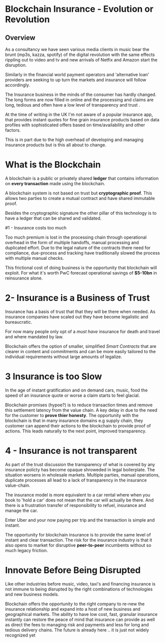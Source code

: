 # Blockchain Insurance - Evolution or Revolution

## Overview
As a consultancy we have seen various media clients in music bear the brunt (mp3s, kazza, spotify) of the digital revolution with the same effects rippling out to video and tv and new arrivals of Netfix and Amazon start the disruption.

Similarly in the financial world payment operators and 'alternative loan' providers are seeking to up turn the markets and insurance will follow accordingly.

The Insurance business in the minds of the consumer has hardly changed. The long forms are now filled in online and the processing and claims are long, tedious and often have a low level of transparency and trust .

At the time of writing in the UK I'm not aware of a popular insurance app, that provides instant quotes for fine grain insurance products based on data profiles with sophisticated offers based on time/availability and other factors.

This is in part due to the high overhead of developing and managing insurance products but is this all about to change.

# What is the Blockchain

A blockchain is a public or privately shared **ledger** that contains information on **every transaction** made using the blockchain.

A blockchain system is not based on trust but **cryptographic proof**. This allows two parties to create a mutual contract and have shared immutable proof.

Besides the cryptographic signature the other pillar of this technology is to have a ledger that can be shared and validated.

#1 - Insurance costs too much

Too much premium is lost in the processing chain through operational overhead in the form of multiple handoffs, manual processing and duplicated effort. Due to the legal nature of the contracts there need for compliance, due-process and tracking have traditionally slowed the process with multiple manual checks.

This frictional cost of doing business is the opportunity that blockchain will exploit. For what it's worth PwC forecast operational savings of **$5-10bn** in reinsurance alone.

# 2- Insurance is a Business of Trust

Insurance has a basis of trust that that they will be there when needed. As insurance companies have scaled out they have become legalistic and bureaucratic.

For now many people only opt of a *must have* insurance for death and travel and where mandated by law.    

Blockchain offers the option of smaller, simplified *Smart Contracts* that are clearer in content and commitments and can be more easily tailored to the individual requirements without large amounts of legalize.

# 3 Insurance is too Slow

In the age of instant gratification and on demand cars, music, food the speed of an insurance quote or worse a claim starts to feel glacial.

Blockchain promises (hypoe?) is to reduce transaction times and remove this settlement latency from the value chain. A key delay in due to the need for the customer to **prove thier honesty**. The opportunity with the blockchain is that in many insurance domains e.g supply chain, they customer can append their actions to the blockchain to provide proof of actions. This leads naturally to the next point, improved transparency.

# 4 - Insurance is not transparent

As part of the trust discussion the transparency of what is covered by any insurance policty has become opaque shroweded in legal boilerplate. The situation worsens in wholesale markets. Multiple parties, manual operations, duplicate processes all lead to a lack of transparency in the insurance value-chain.

The insurance model is more equivalent to a car rental where when you book to 'hold a car' does not mean that the car will actually be there. And there is a frustration transfer of responsibility to refuel, insurance and manage the car.

Enter Uber and your now paying per trip and the transaction is simple and instant.

The opportunity for blockchain insurance is to provide the same level of instant and clear transaction. The risk for the insurance industry is that it also opens to market for disruptive **peer-to-peer** incumbents without so much legacy friction.

# Innovate Before Being Disrupted

Like other industries before music, video, taxi's and financing insurance is not immune to being disrupted by the right combinations of technologies and new business models.

 Blockchain offers the opportunity to the right company to re-new the insurance relationship and expand into a host of new business and geographical markets. The ability to have low cost, fast, granular insurance instantly can restore the peace of mind that insurance can provide as well as direct the fees to managing risk and payments and less for long and tedious delivery chains. The future is already here .. it is just not widely recognized yet
